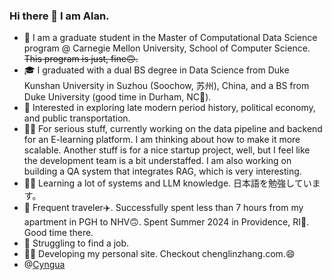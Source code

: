 ### Hi there 👋 I am Alan.

* 🏫 I am a graduate student in the Master of Computational Data Science program @ Carnegie Mellon University, School of Computer Science.
  ~~This program is just, fine🙃.~~
* 🎓 I graduated with a dual BS degree in Data Science from Duke Kunshan University in Suzhou (Soochow, 苏州), China, and a BS from Duke University (good time in Durham, NC🍂).
* 📖 Interested in exploring late modern period history, political economy, and public transportation.
* 🧑‍💻 For serious stuff, currently working on the data pipeline and backend for an E-learning platform. I am thinking about how to make it more scalable. Another stuff is for a nice startup project, well, but I feel like the development team is a bit understaffed. I am also working on building a QA system that integrates RAG, which is very interesting.
* 🧑‍💻 Learning a lot of systems and LLM knowledge. 日本語を勉強しています。
* 🏃 Frequent traveler✈️. Successfully spent less than 7 hours from my apartment in PGH to NHV🙃. Spent Summer 2024 in Providence, RI🌊. Good time there.
* 🥲 Struggling to find a job.
* 🧑‍💻 Developing my personal site. Checkout chenglinzhang.com.😄
* @[Cyngua](https://github.com/Cyngua)
<!--[![Alan's GitHub stats](https://github-readme-stats.vercel.app/api?username=Aaalan-Zhang)](https://github.com/Aaalan-Zhang)-->
<!--
**Aaalan-Zhang/Aaalan-Zhang** is a ✨ _special_ ✨ repository because its `README.md` (this file) appears on your GitHub profile.

Here are some ideas to get you started:

- 🔭 I’m currently working on ...
- 🌱 I’m currently learning ...
- 👯 I’m looking to collaborate on ...
- 🤔 I’m looking for help with ...
- 💬 Ask me about ...
- 📫 How to reach me: ...
- 😄 Pronouns: He/Him/His
- ⚡ Fun fact: ...
-->

<!--
![Top Langs](https://github-readme-stats.vercel.app/api/top-langs/?username=Aaalan-Zhang)
-->

<!--
![Aaalan-Zhang's GitHub stats](https://github-readme-stats.vercel.app/api?username=Aaalan-Zhang&hide=contribs,prs)
-->
